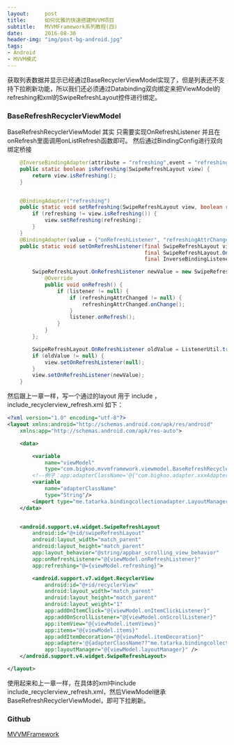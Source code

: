 ```yaml
---
layout:     post
title:      如何优雅的快速搭建MVVM项目
subtitle:   MVVMFramework系列教程(四)
date:       2016-08-30
header-img: "img/post-bg-android.jpg"
tags:
- Android
- MVVM模式
--- 
```


获取列表数据并显示已经通过BaseRecyclerViewModel实现了，但是列表还不支持下拉刷新功能，所以我们还必须通过Databinding双向绑定来把ViewModel的refreshing和xml的SwipeRefreshLayout控件进行绑定。

### BaseRefreshRecyclerViewModel

BaseRefreshRecyclerViewModel 其实 只需要实现OnRefreshListener 并且在onRefresh里面调用onListRefresh函数即可。
然后通过BindingConfig进行双向绑定桥接

```java
    @InverseBindingAdapter(attribute = "refreshing",event = "refreshingAttrChanged")
    public static boolean isRefreshing(SwipeRefreshLayout view) {
        return view.isRefreshing();
    }


    @BindingAdapter("refreshing")
    public static void setRefreshing(SwipeRefreshLayout view, boolean refreshing) {
        if (refreshing != view.isRefreshing()) {
            view.setRefreshing(refreshing);
        }
    }
    @BindingAdapter(value = {"onRefreshListener", "refreshingAttrChanged"}, requireAll = false)
    public static void setOnRefreshListener(final SwipeRefreshLayout view,
                                            final SwipeRefreshLayout.OnRefreshListener listener,
                                            final InverseBindingListener refreshingAttrChanged) {

        SwipeRefreshLayout.OnRefreshListener newValue = new SwipeRefreshLayout.OnRefreshListener() {
            @Override
            public void onRefresh() {
                if (listener != null) {
                    if (refreshingAttrChanged != null) {
                        refreshingAttrChanged.onChange();
                    }
                    listener.onRefresh();
                }
            }
        };

        SwipeRefreshLayout.OnRefreshListener oldValue = ListenerUtil.trackListener(view, newValue, R.id.onRefreshListener);
        if (oldValue != null) {
            view.setOnRefreshListener(null);
        }
        view.setOnRefreshListener(newValue);
    }

```

然后跟上一章一样，写一个通过的layout 用于 include ，include_recyclerview_refresh.xml 如下：

```xml
<?xml version="1.0" encoding="utf-8"?>
<layout xmlns:android="http://schemas.android.com/apk/res/android"
    xmlns:app="http://schemas.android.com/apk/res-auto">

    <data>

        <variable
            name="viewModel"
            type="com.bigkoo.mvvmframework.viewmodel.BaseRefreshRecyclerViewModel" />
        <!--例子：app:adapterClassName='@{"com.bigkoo.adapter.xxxAdapter"}'-->
        <variable
            name="adapterClassName"
            type="String"/>
        <import type="me.tatarka.bindingcollectionadapter.LayoutManagers" />
    </data>


    <android.support.v4.widget.SwipeRefreshLayout
        android:id="@+id/swipeRefreshLayout"
        android:layout_width="match_parent"
        android:layout_height="match_parent"
        app:layout_behavior="@string/appbar_scrolling_view_behavior"
        app:onRefreshListener="@{viewModel.onRefreshListener}"
        app:refreshing="@={viewModel.refreshing}">

        <android.support.v7.widget.RecyclerView
            android:id="@+id/recyclerView"
            android:layout_width="match_parent"
            android:layout_height="match_parent"
            android:layout_weight="1"
            app:addOnItemClick="@{viewModel.onItemClickListener}"
            app:addOnScrollListener="@{viewModel.onScrollListener}"
            app:itemView="@{viewModel.itemViews}"
            app:items="@{viewModel.items}"
            app:addItemDecoration="@{viewModel.itemDecoration}"
            app:adapter='@{adapterClassName??"me.tatarka.bindingcollectionadapter.BindingRecyclerViewAdapter"}'
            app:layoutManager="@{viewModel.layoutManager}" />
    </android.support.v4.widget.SwipeRefreshLayout>

</layout>
```

使用起来和上一章一样，在具体的xml中include include_recyclerview_refresh.xml，然后ViewModel继承BaseRefreshRecyclerViewModel，即可下拉刷新。

### Github

[MVVMFramework](https://github.com/saiwu-bigkoo/Android-MVVMFramework)